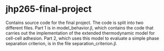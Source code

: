 # jhp265-final-project

Contains source code for the final project. The code is split into two different files. Part 1 is in model_behavior.jl, which contains the code that carries out the implementation of the extended thermodynamic model for cell-cell adhesion. Part 2, which uses this model to evaluate a simple phase separation criterion, is in the file separation_criterion.jl.
